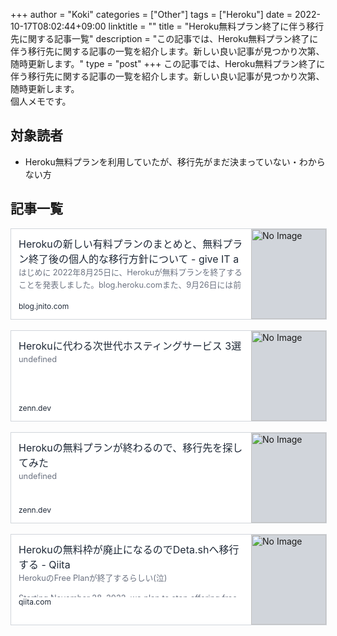 +++
author = "Koki"
categories = ["Other"]
tags = ["Heroku"]
date = 2022-10-17T08:02:44+09:00
linktitle = ""
title = "Heroku無料プラン終了に伴う移行先に関する記事一覧"
description = "この記事では、Heroku無料プラン終了に伴う移行先に関する記事の一覧を紹介します。新しい良い記事が見つかり次第、随時更新します。"
type = "post"
+++
この記事では、Heroku無料プラン終了に伴う移行先に関する記事の一覧を紹介します。新しい良い記事が見つかり次第、随時更新します。  
個人メモです。

## 対象読者
- Heroku無料プランを利用していたが、移行先がまだ決まっていない・わからない方


## 記事一覧

<a href="https://blog.jnito.com/entry/2022/10/04/104100" target="_blank" rel="noopener noreferrer" style="all: unset; cursor: pointer;" >
<div style="width: 100%; max-width: 36rem; height: 9rem; border-width: 1px; border-style: solid; border-color: rgb(209, 213, 219); display: flex; background-color: rgb(255, 255, 255);" onMouseOut="this.style.background='rgb(255, 255, 255)'" onMouseOver="this.style.background='rgb(243, 244, 246)'">
  <div style="padding: 0.75rem; width: 75%; display: flex; flex-direction: column; justify-content: space-between;">
    <div>
      <div style="color: rgb(31, 41, 55); font-size: 1.0rem; line-height: 1.5rem; max-height: 3.0rem; overflow: hidden;">Herokuの新しい有料プランのまとめと、無料プラン終了後の個人的な移行方針について - give IT a try</div>
      <div style="font-size: 0.8rem; line-height: 1.25rem; max-height: 2.5rem; color: rgb(107, 114, 128); overflow: hidden; text-overflow: ellipsis;">はじめに 2022年8月25日に、Herokuが無料プランを終了することを発表しました。blog.heroku.comまた、9月26日には前回のアナウンス時にはなかった、低コストプランが発表されました。blog.heroku.comいずれの内容も英語なので、日本語で要点をまとめてみます。 また、エントリの後半では無料プラン終了後の個人的な移行方針についても書いてみます。 おことわり このページの情報は2022年10月4日時点の情報です。時間が経つと情報が古くなっている可能性があります。 また、内容の正確性は保証しないので、正確な情報を知りたい場合は上記ページを参照してください。 8月25日に発…</div>
    </div>
    <div style="font-size: 0.75rem; line-height: 1rem; color: rgb(31, 41, 55);">blog.jnito.com</div>
  </div>
  <div style="border-left-width: 1px; width: 25%;">
    <img src=https://cdn-ak.f.st-hatena.com/images/fotolife/J/JunichiIto/20221004/20221004155748.png alt="No Image" style="object-fit: cover; width: 100%; height: 100%; background-color: rgb(209, 213, 219);" loading="lazy" />
  </div>
</div></a>

<br>

<a href="https://zenn.dev/eternaleight/articles/8f802e58aa9d04" target="_blank" rel="noopener noreferrer" style="all: unset; cursor: pointer;" >
<div style="width: 100%; max-width: 36rem; height: 9rem; border-width: 1px; border-style: solid; border-color: rgb(209, 213, 219); display: flex; background-color: rgb(255, 255, 255);" onMouseOut="this.style.background='rgb(255, 255, 255)'" onMouseOver="this.style.background='rgb(243, 244, 246)'">
  <div style="padding: 0.75rem; width: 75%; display: flex; flex-direction: column; justify-content: space-between;">
    <div>
      <div style="color: rgb(31, 41, 55); font-size: 1.0rem; line-height: 1.5rem; max-height: 3.0rem; overflow: hidden;">Herokuに代わる次世代ホスティングサービス 3選</div>
      <div style="font-size: 0.8rem; line-height: 1.25rem; max-height: 2.5rem; color: rgb(107, 114, 128); overflow: hidden; text-overflow: ellipsis;">undefined</div>
    </div>
    <div style="font-size: 0.75rem; line-height: 1rem; color: rgb(31, 41, 55);">zenn.dev</div>
  </div>
  <div style="border-left-width: 1px; width: 25%;">
    <img src=https://res.cloudinary.com/zenn/image/upload/s--g11ltZEc--/co_rgb:222%2Cg_south_west%2Cl_text:notosansjp-medium.otf_37_bold:eternaleight%2Cx_203%2Cy_98/c_fit%2Cco_rgb:222%2Cg_north_west%2Cl_text:notosansjp-medium.otf_70_bold:Heroku%25E3%2581%25AB%25E4%25BB%25A3%25E3%2582%258F%25E3%2582%258B%25E6%25AC%25A1%25E4%25B8%2596%25E4%25BB%25A3%25E3%2583%259B%25E3%2582%25B9%25E3%2583%2586%25E3%2582%25A3%25E3%2583%25B3%25E3%2582%25B0%25E3%2582%25B5%25E3%2583%25BC%25E3%2583%2593%25E3%2582%25B9%25203%25E9%2581%25B8%2Cw_1010%2Cx_90%2Cy_100/g_south_west%2Ch_90%2Cl_fetch:aHR0cHM6Ly9yZXMuY2xvdWRpbmFyeS5jb20vemVubi9pbWFnZS9mZXRjaC9zLS1pNTZoY0E1US0tL2NfbGltaXQlMkNmX2F1dG8lMkNmbF9wcm9ncmVzc2l2ZSUyQ3FfYXV0byUyQ3dfNzAvaHR0cHM6Ly9zdG9yYWdlLmdvb2dsZWFwaXMuY29tL3plbm4tdXNlci11cGxvYWQvYXZhdGFyLzBiZjJhOWI2YmEuanBlZw==%2Cr_max%2Cw_90%2Cx_87%2Cy_72/v1627274783/default/og-base_z4sxah.png alt="No Image" style="object-fit: cover; width: 100%; height: 100%; background-color: rgb(209, 213, 219);" loading="lazy" />
  </div>
</div></a>

<br>

<a href="https://zenn.dev/shwld/articles/e624486c2a1208" target="_blank" rel="noopener noreferrer" style="all: unset; cursor: pointer;" >
<div style="width: 100%; max-width: 36rem; height: 9rem; border-width: 1px; border-style: solid; border-color: rgb(209, 213, 219); display: flex; background-color: rgb(255, 255, 255);" onMouseOut="this.style.background='rgb(255, 255, 255)'" onMouseOver="this.style.background='rgb(243, 244, 246)'">
  <div style="padding: 0.75rem; width: 75%; display: flex; flex-direction: column; justify-content: space-between;">
    <div>
      <div style="color: rgb(31, 41, 55); font-size: 1.0rem; line-height: 1.5rem; max-height: 3.0rem; overflow: hidden;">Herokuの無料プランが終わるので、移行先を探してみた</div>
      <div style="font-size: 0.8rem; line-height: 1.25rem; max-height: 2.5rem; color: rgb(107, 114, 128); overflow: hidden; text-overflow: ellipsis;">undefined</div>
    </div>
    <div style="font-size: 0.75rem; line-height: 1rem; color: rgb(31, 41, 55);">zenn.dev</div>
  </div>
  <div style="border-left-width: 1px; width: 25%;">
    <img src=https://res.cloudinary.com/zenn/image/upload/s--iAdsk5TM--/co_rgb:222%2Cg_south_west%2Cl_text:notosansjp-medium.otf_37_bold:shwld%2Cx_203%2Cy_98/c_fit%2Cco_rgb:222%2Cg_north_west%2Cl_text:notosansjp-medium.otf_70_bold:Heroku%25E3%2581%25AE%25E7%2584%25A1%25E6%2596%2599%25E3%2583%2597%25E3%2583%25A9%25E3%2583%25B3%25E3%2581%258C%25E7%25B5%2582%25E3%2582%258F%25E3%2582%258B%25E3%2581%25AE%25E3%2581%25A7%25E3%2580%2581%25E7%25A7%25BB%25E8%25A1%258C%25E5%2585%2588%25E3%2582%2592%25E6%258E%25A2%25E3%2581%2597%25E3%2581%25A6%25E3%2581%25BF%25E3%2581%259F%2Cw_1010%2Cx_90%2Cy_100/g_south_west%2Ch_90%2Cl_fetch:aHR0cHM6Ly9yZXMuY2xvdWRpbmFyeS5jb20vemVubi9pbWFnZS9mZXRjaC9zLS1YZDY2cERvTy0tL2NfbGltaXQlMkNmX2F1dG8lMkNmbF9wcm9ncmVzc2l2ZSUyQ3FfYXV0byUyQ3dfNzAvaHR0cHM6Ly9zdG9yYWdlLmdvb2dsZWFwaXMuY29tL3plbm4tdXNlci11cGxvYWQvYXZhdGFyL2VmNGRkMjkzOTAuanBlZw==%2Cr_max%2Cw_90%2Cx_87%2Cy_72/v1627274783/default/og-base_z4sxah.png alt="No Image" style="object-fit: cover; width: 100%; height: 100%; background-color: rgb(209, 213, 219);" loading="lazy" />
  </div>
</div></a>

<br>

<a href="https://qiita.com/namachan/items/b8c1ee89dc091d656d4f" target="_blank" rel="noopener noreferrer" style="all: unset; cursor: pointer;" >
<div style="width: 100%; max-width: 36rem; height: 9rem; border-width: 1px; border-style: solid; border-color: rgb(209, 213, 219); display: flex; background-color: rgb(255, 255, 255);" onMouseOut="this.style.background='rgb(255, 255, 255)'" onMouseOver="this.style.background='rgb(243, 244, 246)'">
  <div style="padding: 0.75rem; width: 75%; display: flex; flex-direction: column; justify-content: space-between;">
    <div>
      <div style="color: rgb(31, 41, 55); font-size: 1.0rem; line-height: 1.5rem; max-height: 3.0rem; overflow: hidden;">Herokuの無料枠が廃止になるのでDeta.shへ移行する - Qiita</div>
      <div style="font-size: 0.8rem; line-height: 1.25rem; max-height: 2.5rem; color: rgb(107, 114, 128); overflow: hidden; text-overflow: ellipsis;">
HerokuのFree Planが終了するらしい(泣)


Starting November 28, 2022, we plan to stop offering free product plans and plan to st...</div>
    </div>
    <div style="font-size: 0.75rem; line-height: 1rem; color: rgb(31, 41, 55);">qiita.com</div>
  </div>
  <div style="border-left-width: 1px; width: 25%;">
    <img src=https://qiita-user-contents.imgix.net/https%3A%2F%2Fcdn.qiita.com%2Fassets%2Fpublic%2Farticle-ogp-background-9f5428127621718a910c8b63951390ad.png?ixlib=rb-4.0.0&w=1200&mark64=aHR0cHM6Ly9xaWl0YS11c2VyLWNvbnRlbnRzLmltZ2l4Lm5ldC9-dGV4dD9peGxpYj1yYi00LjAuMCZ3PTkxNiZ0eHQ9SGVyb2t1JUUzJTgxJUFFJUU3JTg0JUExJUU2JTk2JTk5JUU2JTlFJUEwJUUzJTgxJThDJUU1JUJCJTgzJUU2JUFEJUEyJUUzJTgxJUFCJUUzJTgxJUFBJUUzJTgyJThCJUUzJTgxJUFFJUUzJTgxJUE3RGV0YS5zaCVFMyU4MSVCOCVFNyVBNyVCQiVFOCVBMSU4QyVFMyU4MSU5OSVFMyU4MiU4QiZ0eHQtY29sb3I9JTIzMjEyMTIxJnR4dC1mb250PUhpcmFnaW5vJTIwU2FucyUyMFc2JnR4dC1zaXplPTU2JnR4dC1jbGlwPWVsbGlwc2lzJnR4dC1hbGlnbj1sZWZ0JTJDdG9wJnM9ZWIzZTU0ZTVjNTljYjkxZmY2Nzg0OTJkYTMyODk4ZmI&mark-x=142&mark-y=112&blend64=aHR0cHM6Ly9xaWl0YS11c2VyLWNvbnRlbnRzLmltZ2l4Lm5ldC9-dGV4dD9peGxpYj1yYi00LjAuMCZ3PTYxNiZ0eHQ9JTQwbmFtYWNoYW4mdHh0LWNvbG9yPSUyMzIxMjEyMSZ0eHQtZm9udD1IaXJhZ2lubyUyMFNhbnMlMjBXNiZ0eHQtc2l6ZT0zNiZ0eHQtYWxpZ249bGVmdCUyQ3RvcCZzPTQxZTJmMjdkZjY2MzBjYjQ4OTAwMjI0NzUwOGQ0ZThj&blend-x=142&blend-y=491&blend-mode=normal&s=c59f9cbe5422a0ffcb45fba322796997 alt="No Image" style="object-fit: cover; width: 100%; height: 100%; background-color: rgb(209, 213, 219);" loading="lazy" />
  </div>
</div></a>
